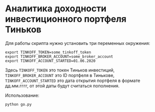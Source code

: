 Аналитика доходности инвестиционного портфеля Тиньков
======================================================

Для работы скрипта нужно установить три переменных окружения:
```
export TINKOFF_TOKEN=some_tinkoff_token
export TINKOFF_BROKER_ACCOUNT=some_broker_account
export TINKOFF_ACCOUNT_STARTED=01.06.2020
```

Здесь `TINKOFF_TOKEN` это токен Тиньков инвестиций,
`TINKOFF_BROKER_ACCOUNT` это ID портфеля в Тинькове,
`TINKOFF_ACCOUNT_STARTED` это дата открытия портфеля в формате дд.мм.гггг,
от этой даты будут считаться пополнения.

Использование:

```
python go.py
```
